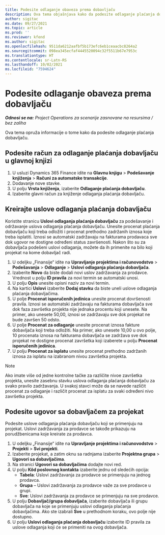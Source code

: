 ```yaml
---
title: Podesite odlaganje obaveza prema dobavljaču
description: Ova tema objašnjava kako da podesite odlaganje plaćanja dobavljaču.
author: sigitac
ms.date: 09/27/2021
ms.topic: article
ms.prod: ''
ms.reviewer: kfend
ms.author: sigitac
ms.openlocfilehash: 9511da6212aafbf5b173efc6eb1ceaacbc8264a2
ms.sourcegitcommit: 098ea345ecfaf4445520094c32f5511b67e7953c
ms.translationtype: HT
ms.contentlocale: sr-Latn-RS
ms.lasthandoff: 10/02/2021
ms.locfileid: "7594624"
---
```

# <a name="set-up-vendor-retention"></a>Podesite odlaganje obaveza prema dobavljaču

_**Odnosi se na:** Project Operations za scenarije zasnovane na resursima / bez zaliha_

Ova tema opruža informacije o tome kako da podesite odlaganje plaćanja dobavljaču.

## <a name="set-up-a-vendor-retention-account-in-general-ledger"></a>Podesite račun za odlaganje plaćanja dobavljaču u glavnoj knjizi

1. U usluzi Dynamics 365 Finance idite na **Glavnu knjigu** > **Podešavanje knjiženja** > **Računi za automatske transakcije**.
2. Dodavanje nove stavke.
3. U polju **Vrsta knjiženja**, izaberite **Odlaganje plaćanja dobavljaču**.
4. Izaberite glavni račun za knjiženje odlaganja plaćanja dobavljaču.

## <a name="create-vendor-retention-terms"></a>Kreirajte uslove odlaganja plaćanja dobavljaču

Koristite stranicu **Uslovi odlaganja plaćanja dobavljaču** za podešavanje i održavanje uslova odlaganja plaćanja dobavljaču. Unesite procenat plaćanja dobavljaču koji treba odložiti i procenat prethodno zadržanih iznosa koje treba isplatiti. Iznosi se automatski zadržavaju na fakturama prodavaca sve dok ugovor ne dostigne određeni status završenosti. Nakon što su za dobavljača podešeni uslovi odlaganja, možete da ih primenite na bilo koji projekat na kome dobavljač radi.

1. U odeljku „Finansije“ idite na **Upravljanje projektima i računovodstvo** > **Podešavanja** > **Odlaganje** > **Uslovi odlaganja plaćanja dobavljača**.
2. Izaberite **Novo** da biste dodali novi uslov zadržavanja za prodavce. Vrednost u polju **ID pravila** za novi termin se automatski unosi. 
3. U polju **Opis** unesite opisni naziv za novi termin.
4. Na kartici **Uslovi** izaberite **Dodaj stavku** da biste uneli uslove odlaganja plaćanja dobavljačima.
5. U polje **Procenat isporučenih jedinica** unesite procenat dovršenosti pravila. Iznosi se automatski zadržavaju na fakturama dobavljača sve dok faza završetka projekta nije jednaka procentu koji unesete. Na primer, ako unesete 50,00, iznosi se zadržavaju sve dok projekat ne bude završen 50 odsto.
6. U polje **Procenat za odlaganje** unesite procenat iznosa fakture dobavljača koji treba odložiti. Na primer, ako unesete 10,00 u ovo polje, 10 procenata iznosa na fakturama dobavljača se zadržava sve dok projekat ne dostigne procenat završetka koji izaberete u polju **Procenat isporučenih jedinica**.
7. U polju **Procenat za isplatu** unesite procenat prethodno zadržanih iznosa za isplatu na izabranom nivou završetka projekta.

> [!NOTE]
> Ako imate više od jedne kontrolne tačke za različite nivoe završetka projekta, unesite zasebnu stavku uslova odlaganja plaćanja dobavljaču za svako pravilo zadržavanja. U svakoj stavci može da se navede različit procenat za odlaganje i različit procenat za isplatu za svaki određeni nivo završetka projekta.

## <a name="set-up-a-vendor-agreement-for-the-project"></a>Podesite ugovor sa dobavljačem za projekat

Podesite uslove odlaganja plaćanja dobavljaču koji se primenjuju na projekat. Uslovi zadržavanja za prodavce se takođe prikazuju na porudžbenicama koje kreirate za prodavca.

1. U odeljku „Finansije“ idite na **Upravljanje projektima i računovodstvo** > **Projekti** > **Svi projekti**. 
2. Izaberite projekat, a zatim oknu sa radnjama izaberite **Projektna grupa** > **Ugovori sa dobavljačima**.
3. Na stranici **Ugovori sa dobavljačima** dodajte novi red.
4. U polju **Kôd poslovnog kontakta** izaberite jednu od sledećih opcija:
   - **Tabela**: Uslovi zadržavanja za prodavce se primenjuju na jednog prodavca.
   - **Grupa** – Uslovi zadržavanja za prodavce važe za sve prodavce u grupi.
   - **Sve**: Uslovi zadržavanja za prodavce se primenjuju na sve prodavce.
5. U polju **Dobavljač/grupa dobavljača**, izaberite dobavljača ili grupu dobavljača na koje se primenjuju uslovi odlaganja plaćanja dobavljačima. Ako ste izabrali **Sve** u prethodnom koraku, ovo polje nije dostupno.
6. U polju **Uslovi odlaganja plaćanja dobavljaču** izaberite ID pravila za uslove odlaganja koji će se primeniti na ovog dobavljača.

